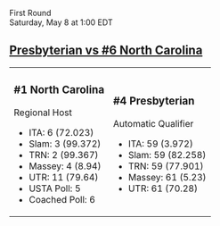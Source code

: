 First Round  
Saturday, May 8 at 1:00 EDT
## [Presbyterian vs #6 North Carolina](https://www.ncaa.com/game/5833393) 

<table><tr><td>  

### #1 North Carolina  

Regional Host  
- ITA: 6 (72.023)  
- Slam: 3 (99.372)  
- TRN: 2 (99.367)  
- Massey: 4 (8.94)  
- UTR: 11 (79.64)  
- USTA Poll: 5  
- Coached Poll: 6  

</td><td>  

### #4 Presbyterian  

Automatic Qualifier  
- ITA: 59 (3.972)  
- Slam: 59 (82.258)  
- TRN: 59 (77.901)  
- Massey: 61 (5.23)  
- UTR: 61 (70.28)  

</td></tr></table>  